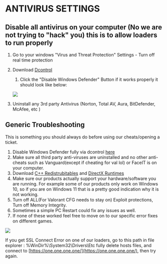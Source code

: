 # ANTIVIRUS SETTINGS

## Disable all antivirus on your computer (No we are not trying to "hack" you) this is to allow loaders to run properly

1. Go to your windows "Virus and Threat Protection" Settings - Turn off real time protection
2.  Download [Dcontrol](https://mega.nz/file/BUYzWaLK#KWBp5lzXXxs4\_tWMTnWTVHfWyrSF6rRi10JBbMkpRls)

    1. Click the "Disable Windows Defender" Button if it works properly it should look like below:

    ![](../.gitbook/assets/image\_2024-08-20\_083859552.png)
3. Uninstall any 3rd party Antivirus (Norton, Total AV, Aura, BitDefender, McAfee, etc )

## Generic Troubleshooting

This is something you should always do before using our cheats/opening a ticket.

1. Disable Windows Defender fully via dcontrol [here](https://storage.eclipsed.top/moddingassociation/dcontrol.rar)
2. Make sure all third party anti-viruses are uninstalled and no other anti-cheats such as Vanguard(except if cheating for val lol) or FaceIT is on your computer.
3. Download [C++ Redistrubitables](https://www.techpowerup.com/download/visual-c-redistributable-runtime-package-all-in-one/) and [DirectX Runtimes](https://www.microsoft.com/en-us/download/details.aspx?id=35)
4. Make sure our products actually support your hardware/software you are running. For example some of our products only work on Windows 10, so if you are on Windows 11 that is a pretty good indication why it is not working.
5. Turn off ALL(For Valorant CFG needs to stay on) Exploit protections, Turn off Memory Integrity.
6. Sometimes a simple PC Restart could fix any issues as well.
7. If none of these worked feel free to move on to our specific error fixes on different games.

![](https://guides.moddingassociation.net/\~gitbook/image?url=https%3A%2F%2F4078172018-files.gitbook.io%2F%7E%2Ffiles%2Fv0%2Fb%2Fgitbook-x-prod.appspot.com%2Fo%2Fspaces%252Fgxol57krZAOcrJxJpuhe%252Fuploads%252FIaGpPrqH59QwhQvYYu6L%252FAnnotation%25202024-08-20%2520160952.png%3Falt%3Dmedia%26token%3Da5342852-2b89-46c6-9ed1-0b96a487f862\&width=768\&dpr=4\&quality=100\&sign=4bc53d83\&sv=1)

If you get SSL Connect Error on one of our loaders, go to this path in file explorer : %WinDir%\System32\Drivers\Etc fully delete hosts files, and connect to [https://one.one.one.one/](https://one.one.one.one/), then try again.
